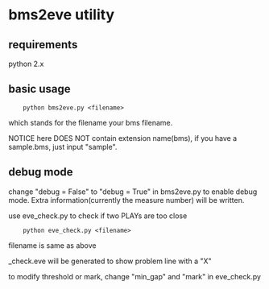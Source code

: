 # bms2eve utility
## requirements
python 2.x
## basic usage
        python bms2eve.py <filename>
which <filename> stands for the filename your bms filename.

NOTICE <filename> here DOES NOT contain extension name(bms), if you have a sample.bms, just input "sample".
## debug mode
change "debug = False" to "debug = True" in bms2eve.py to enable debug mode. Extra information(currently the measure number) will be written.

use eve_check.py to check if two PLAYs are too close

        python eve_check.py <filename>
filename is same as above

<filename>_check.eve will be generated to show problem line with a "X"

to modify threshold or mark, change "min_gap" and "mark" in eve_check.py

